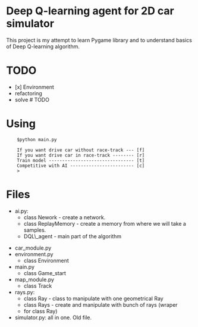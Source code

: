 # Deep Q-learning agent for 2D car simulator

This project is my attempt to learn Pygame library and to understand
basics of Deep Q-learning algorithm.

# TODO

  - \[x\] Environment
  - <span class="done2"></span>refactoring
  - <span class="done0"></span>solve \# TODO

# Using

``` 
    $python main.py

    If you want drive car without race-track --- [f] 
    If you want drive car in race-track -------- [r]
    Train model -------------------------------- [t]
    Competitive with AI ------------------------ [c]
    >
```

# Files

  - ai.py:
      - class Nework - create a network.
      - class ReplayMemory - create a memory from where we will take a
        samples.
      - DQL\\\_agent - main part of the algorithm

<!-- end list -->

  - car\_module.py
  - environment.py
      - class Environment
  - main.py
      - class Game\_start
  - map\_module.py
      - class Track
  - rays.py:
      - class Ray - class to manipulate with one geometrical Ray
      - class Rays - create and manipulate with bunch of rays (wraper
      - for class Ray)
  - simulator.py: all in one. Old file.
